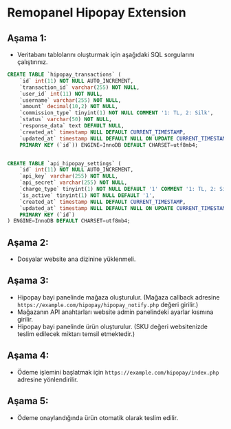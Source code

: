 # Remopanel Hipopay Extension

## Aşama 1: 
- Veritabanı tablolarını oluşturmak için aşağıdaki SQL sorgularını çalıştırınız.
```sql
CREATE TABLE `hipopay_transactions` (
    `id` int(11) NOT NULL AUTO_INCREMENT,
    `transaction_id` varchar(255) NOT NULL,
    `user_id` int(11) NOT NULL,
    `username` varchar(255) NOT NULL,
    `amount` decimal(10,2) NOT NULL,
    `commission_type` tinyint(1) NOT NULL COMMENT '1: TL, 2: Silk',
    `status` varchar(50) NOT NULL,
    `response_data` text DEFAULT NULL,
    `created_at` timestamp NULL DEFAULT CURRENT_TIMESTAMP,
    `updated_at` timestamp NULL DEFAULT NULL ON UPDATE CURRENT_TIMESTAMP,
    PRIMARY KEY (`id`)) ENGINE=InnoDB DEFAULT CHARSET=utf8mb4;


CREATE TABLE `api_hipopay_settings` (
    `id` int(11) NOT NULL AUTO_INCREMENT,
    `api_key` varchar(255) NOT NULL,
    `api_secret` varchar(255) NOT NULL,
    `charge_type` tinyint(1) NOT NULL DEFAULT '1' COMMENT '1: TL, 2: Silk',
    `is_active` tinyint(1) NOT NULL DEFAULT '1',
    `created_at` timestamp NULL DEFAULT CURRENT_TIMESTAMP,
    `updated_at` timestamp NULL DEFAULT NULL ON UPDATE CURRENT_TIMESTAMP,
    PRIMARY KEY (`id`)
) ENGINE=InnoDB DEFAULT CHARSET=utf8mb4;
```

## Aşama 2:
- Dosyalar website ana dizinine yüklenmeli.

## Aşama 3:
- Hipopay bayi panelinde mağaza oluşturulur. (Mağaza callback adresine `https://example.com/hipopay/hipopay_notify.php` değeri girilir.)
- Mağazanın API anahtarları website admin panelindeki ayarlar kısmına girilir.
- Hipopay bayi panelinde ürün oluşturulur. (SKU değeri websitenizde teslim edilecek miktarı temsil etmektedir.)

## Aşama 4:
- Ödeme işlemini başlatmak için `https://example.com/hipopay/index.php` adresine yönlendirilir.

## Aşama 5:
- Ödeme onaylandığında ürün otomatik olarak teslim edilir.